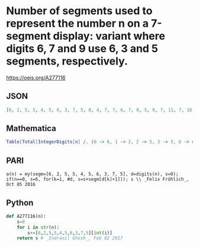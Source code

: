 # Number of segments used to represent the number n on a 7\-segment display: variant where digits 6, 7 and 9 use 6, 3 and 5 segments, respectively\.
https://oeis.org/A277116
## JSON
```JSON
[6, 2, 5, 5, 4, 5, 6, 3, 7, 5, 8, 4, 7, 7, 6, 7, 8, 5, 9, 7, 11, 7, 10, 10, 9, 10, 11, 8, 12, 10, 11, 7, 10, 10, 9, 10, 11, 8, 12, 10, 10, 6, 9, 9, 8, 9, 10, 7, 11, 9, 11, 7, 10, 10, 9, 10, 11, 8, 12, 10, 12, 8, 11, 11, 10, 11, 12, 9, 13, 11, 9, 5, 8, 8, 7, 8, 9]
```
## Mathematica
```Mathematica
Table[Total[IntegerDigits[n] /. {0 -> 6, 1 -> 2, 2 -> 5, 3 -> 5, 6 -> 6, 7 -> 3, 8 -> 7, 9 -> 5}], {n, 0, 120}] (* _Michael De Vlieger_, Sep 30 2016 *)
```
## PARI
```PARI
a(n) = my(segm=[6, 2, 5, 5, 4, 5, 6, 3, 7, 5], d=digits(n), s=0); if(n==0, s=6, for(k=1, #d, s=s+segm[d[k]+1])); s \\ _Felix Fröhlich_, Oct 05 2016
```
## Python
```Python
def A277116(n):
    s=0
    for i in str(n):
        s+=[6,2,5,5,4,5,6,3,7,5][int(i)]
    return s # _Indranil Ghosh_, Feb 02 2017
```
